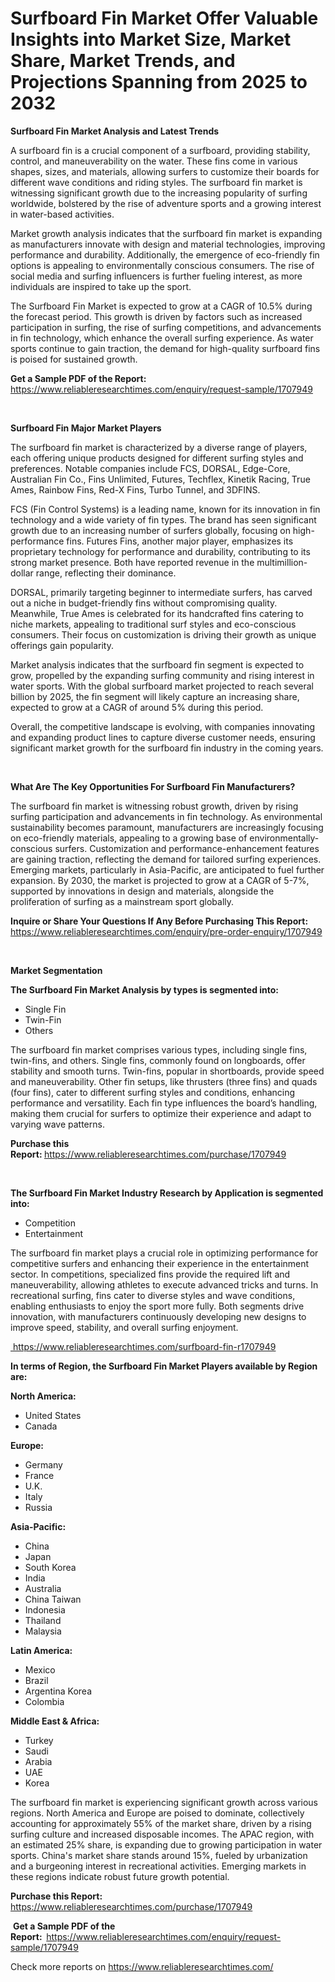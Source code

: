<p><h1>Surfboard Fin Market Offer Valuable Insights into Market Size, Market Share, Market Trends, and Projections Spanning from 2025 to 2032</h1></p><p><strong>Surfboard Fin Market Analysis and Latest Trends</strong></p>
<p><p>A surfboard fin is a crucial component of a surfboard, providing stability, control, and maneuverability on the water. These fins come in various shapes, sizes, and materials, allowing surfers to customize their boards for different wave conditions and riding styles. The surfboard fin market is witnessing significant growth due to the increasing popularity of surfing worldwide, bolstered by the rise of adventure sports and a growing interest in water-based activities.</p><p>Market growth analysis indicates that the surfboard fin market is expanding as manufacturers innovate with design and material technologies, improving performance and durability. Additionally, the emergence of eco-friendly fin options is appealing to environmentally conscious consumers. The rise of social media and surfing influencers is further fueling interest, as more individuals are inspired to take up the sport.</p><p>The Surfboard Fin Market is expected to grow at a CAGR of 10.5% during the forecast period. This growth is driven by factors such as increased participation in surfing, the rise of surfing competitions, and advancements in fin technology, which enhance the overall surfing experience. As water sports continue to gain traction, the demand for high-quality surfboard fins is poised for sustained growth.</p></p>
<p><strong>Get a Sample PDF of the Report:&nbsp;</strong> <a href="https://www.reliableresearchtimes.com/enquiry/request-sample/1707949?utm_campaign=3061&utm_medium=2&utm_source=Github&utm_content=ia&utm_term=25032025&utm_id=surfboard-fin">https://www.reliableresearchtimes.com/enquiry/request-sample/1707949</a></p>
<p>&nbsp;</p>
<p><strong>Surfboard Fin Major Market Players</strong></p>
<p><p>The surfboard fin market is characterized by a diverse range of players, each offering unique products designed for different surfing styles and preferences. Notable companies include FCS, DORSAL, Edge-Core, Australian Fin Co., Fins Unlimited, Futures, Techflex, Kinetik Racing, True Ames, Rainbow Fins, Red-X Fins, Turbo Tunnel, and 3DFINS.</p><p>FCS (Fin Control Systems) is a leading name, known for its innovation in fin technology and a wide variety of fin types. The brand has seen significant growth due to an increasing number of surfers globally, focusing on high-performance fins. Futures Fins, another major player, emphasizes its proprietary technology for performance and durability, contributing to its strong market presence. Both have reported revenue in the multimillion-dollar range, reflecting their dominance.</p><p>DORSAL, primarily targeting beginner to intermediate surfers, has carved out a niche in budget-friendly fins without compromising quality. Meanwhile, True Ames is celebrated for its handcrafted fins catering to niche markets, appealing to traditional surf styles and eco-conscious consumers. Their focus on customization is driving their growth as unique offerings gain popularity.</p><p>Market analysis indicates that the surfboard fin segment is expected to grow, propelled by the expanding surfing community and rising interest in water sports. With the global surfboard market projected to reach several billion by 2025, the fin segment will likely capture an increasing share, expected to grow at a CAGR of around 5% during this period.</p><p>Overall, the competitive landscape is evolving, with companies innovating and expanding product lines to capture diverse customer needs, ensuring significant market growth for the surfboard fin industry in the coming years.</p></p>
<p>&nbsp;</p>
<p><strong>What Are The Key Opportunities For Surfboard Fin Manufacturers?</strong></p>
<p><p>The surfboard fin market is witnessing robust growth, driven by rising surfing participation and advancements in fin technology. As environmental sustainability becomes paramount, manufacturers are increasingly focusing on eco-friendly materials, appealing to a growing base of environmentally-conscious surfers. Customization and performance-enhancement features are gaining traction, reflecting the demand for tailored surfing experiences. Emerging markets, particularly in Asia-Pacific, are anticipated to fuel further expansion. By 2030, the market is projected to grow at a CAGR of 5-7%, supported by innovations in design and materials, alongside the proliferation of surfing as a mainstream sport globally.</p></p>
<p><strong>Inquire or Share Your Questions If Any Before Purchasing This Report:</strong> <a href="https://www.reliableresearchtimes.com/enquiry/pre-order-enquiry/1707949?utm_campaign=3061&utm_medium=2&utm_source=Github&utm_content=ia&utm_term=25032025&utm_id=surfboard-fin">https://www.reliableresearchtimes.com/enquiry/pre-order-enquiry/1707949</a></p>
<p>&nbsp;</p>
<p><strong>Market Segmentation</strong></p>
<p><strong>The Surfboard Fin Market Analysis by types is segmented into:</strong></p>
<p><ul><li>Single Fin</li><li>Twin-Fin</li><li>Others</li></ul></p>
<p><p>The surfboard fin market comprises various types, including single fins, twin-fins, and others. Single fins, commonly found on longboards, offer stability and smooth turns. Twin-fins, popular in shortboards, provide speed and maneuverability. Other fin setups, like thrusters (three fins) and quads (four fins), cater to different surfing styles and conditions, enhancing performance and versatility. Each fin type influences the board’s handling, making them crucial for surfers to optimize their experience and adapt to varying wave patterns.</p></p>
<p><strong>Purchase this Report:&nbsp;</strong><a href="https://www.reliableresearchtimes.com/purchase/1707949?utm_campaign=3061&utm_medium=2&utm_source=Github&utm_content=ia&utm_term=25032025&utm_id=surfboard-fin">https://www.reliableresearchtimes.com/purchase/1707949</a></p>
<p>&nbsp;</p>
<p><strong>The Surfboard Fin Market Industry Research by Application is segmented into:</strong></p>
<p><ul><li>Competition</li><li>Entertainment</li></ul></p>
<p><p>The surfboard fin market plays a crucial role in optimizing performance for competitive surfers and enhancing their experience in the entertainment sector. In competitions, specialized fins provide the required lift and maneuverability, allowing athletes to execute advanced tricks and turns. In recreational surfing, fins cater to diverse styles and wave conditions, enabling enthusiasts to enjoy the sport more fully. Both segments drive innovation, with manufacturers continuously developing new designs to improve speed, stability, and overall surfing enjoyment.</p></p>
<p><a href="https://www.reliableresearchtimes.com/surfboard-fin-r1707949?utm_campaign=3061&utm_medium=2&utm_source=Github&utm_content=ia&utm_term=25032025&utm_id=surfboard-fin">&nbsp;https://www.reliableresearchtimes.com/surfboard-fin-r1707949</a></p>
<p><strong>In terms of Region, the Surfboard Fin Market Players available by Region are:</strong></p>
<p>
    <p> <strong> North America: </strong>
        <ul>
            <li>United States</li>
            <li>Canada</li>
        </ul>
        </p> 
    <p> <strong> Europe: </strong>
        <ul>
            <li>Germany</li>
            <li>France</li>
            <li>U.K.</li>
            <li>Italy</li>
            <li>Russia</li>
        </ul>
        </p> 
    <p> <strong> Asia-Pacific: </strong>
        <ul>
            <li>China</li>
            <li>Japan</li>
            <li>South Korea</li>
            <li>India</li>
            <li>Australia</li>
            <li>China Taiwan</li>
            <li>Indonesia</li>
            <li>Thailand</li>
            <li>Malaysia</li>
        </ul>
        </p> 
    <p> <strong> Latin America: </strong>
        <ul>
            <li>Mexico</li>
            <li>Brazil</li>
            <li>Argentina Korea</li>
            <li>Colombia</li>
        </ul>
        </p> 
    <p> <strong> Middle East & Africa: </strong>
        <ul>
            <li>Turkey</li>
            <li>Saudi</li>
            <li>Arabia</li>
            <li>UAE</li>
            <li>Korea</li>
        </ul>
    </p>
    </p>
<p><p>The surfboard fin market is experiencing significant growth across various regions. North America and Europe are poised to dominate, collectively accounting for approximately 55% of the market share, driven by a rising surfing culture and increased disposable incomes. The APAC region, with an estimated 25% share, is expanding due to growing participation in water sports. China's market share stands around 15%, fueled by urbanization and a burgeoning interest in recreational activities. Emerging markets in these regions indicate robust future growth potential.</p></p>
<p><strong>Purchase this Report: </strong><a href="https://www.reliableresearchtimes.com/purchase/1707949?utm_campaign=3061&utm_medium=2&utm_source=Github&utm_content=ia&utm_term=25032025&utm_id=surfboard-fin">https://www.reliableresearchtimes.com/purchase/1707949</a></p>
<p>&nbsp;<strong>Get a Sample PDF of the Report:&nbsp;&nbsp;</strong><a href="https://www.reliableresearchtimes.com/enquiry/request-sample/1707949?utm_campaign=3061&utm_medium=2&utm_source=Github&utm_content=ia&utm_term=25032025&utm_id=surfboard-fin">https://www.reliableresearchtimes.com/enquiry/request-sample/1707949</a></p>
<p><strong></strong></p>
<p>Check more reports on <a href="https://www.reliableresearchtimes.com/?utm_campaign=3061&utm_medium=2&utm_source=Github&utm_content=ia&utm_term=25032025&utm_id=surfboard-fin">https://www.reliableresearchtimes.com/</a></p>